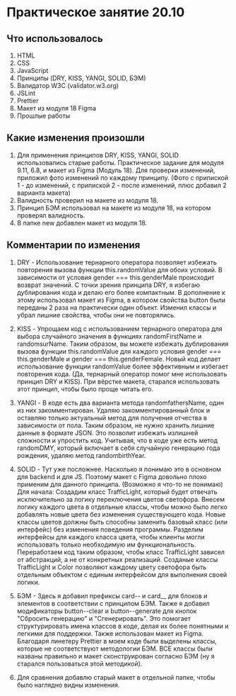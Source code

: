 # Практическое занятие 20.10

## Что использовалось

1. HTML
2. CSS
3. JavaScript
4. Принципы (DRY, KISS, YANGI, SOLID, БЭМ)
5. Валидатор W3C (validator.w3.org)
6. JSLint
7. Prettier
8. Макет из модуля 18 Figma
9. Прошлые работы

## Какие изменения произошли

1. Для применения принципов DRY, KISS, YANGI, SOLID использовались старые работы.
Практическое задание для модуля 9.11, 6.8, и макет из Figma (Модуль 18).
Для проверки изменений, приложил фото изменений по каждому принципу. (Фото с припиской 1 - до изменений, с припиской 2 - после изменений, плюс добавил 2 варианта макета)
2. Валидность проверил на макете из модуля 18.
3. Принцип БЭМ использовал на макете из модуля 18, на котором проверял валидность.
4. В папке new добавлен макет из модуля 18.

## Комментарии по изменения

1. DRY - Использование тернарного оператора позволяет избежать повторения вызова функции this.randomValue для обоих условий. В зависимости от условия gender === this.genderMale происходит возврат значений. С точки зрения принципа DRY, я избегаю дублирования кода и делаю его более компактным. В дополнение к этому использовал макет из Figma, в котором свойства button были переданы 2 раза на практически один объект. Изменил классы и убрал лишние свойства, чтобы они не повторялись.

2. KISS - Упрощаем код с использованием тернарного оператора для выбора случайного значения в функциях randomFirstName и randomsurName. Таким образом, вы можете избежать дублирования вызова функции this.randomValue для каждого условия gender === this.genderMale и gender === this.genderFemale. Новый код делает использование функции randomValue более эффективным и избегает повторения кода. (Да, тернарный оператор помог мне использовать принцип DRY и KISS). При вёрстке макета, старался использовать этот принцип, чтобы было проще читать его.

3. YANGI - В коде есть два варианта метода randomfathersName, один из них закомментирован. Удаляю закомментированный блок и оставляю только актуальный метод для получения отчества в зависимости от пола. Таким образом, не нужно хранить лишние данные в формате JSON. Это позволит избежать излишней сложности и упростить код. Учитывая, что в коде уже есть метод randomDMY, который включает в себя случайную генерацию года рождения, удаляю метод randombirthYear.

4. SOLID - Тут уже посложнее. Насколько я понимаю это в основном для backend и для JS. Поэтому макет с Figma довольно плохо применим для данного принципа. (Возможно я что-то не понимаю)
Для начала: Создадим класс TrafficLight, который будет отвечать исключительно за логику переключения цветов светофора.
Внесем логику каждого цвета в отдельные классы, чтобы можно было легко добавлять новые цвета без изменения существующего кода.
Новые классы цветов должны быть способны заменить базовый класс (или интерфейс) без изменения поведения программы.
Разделим интерфейсы для каждого класса цвета, чтобы клиенты могли использовать только необходимую им функциональность.
Переработаем код таким образом, чтобы класс TrafficLight зависел от абстракций, а не от конкретных реализаций.
Созданые классы TrafficLight и Color позволяют каждому цвету светофора быть отдельным объектом с единым интерфейсом для выполнения своей логики.

5. БЭМ - Здесь я добавил префиксы card-- и card__ для блоков и элементов в соответствии с принципом БЭМ. Также я добавил модификаторы button--clear и button--generate для кнопок "Сбросить генерацию" и "Сгенерировать". Это помогает структурировать имена классов в коде, делая их более понятными и легкими для поддержки. Также использован макет из Figma. Благодаря линетеру Prettier в моем коде были выделены классы, которые не соответствуют методологии БЭМ. ВСЕ классы были названы правильно и макет сконструирован согласно БЭМ (ну я старался пользоваться этой методикой).

6. Для сравнения добавлю старый макет в отдельной папке, чтобы было наглядно видны изменения.
